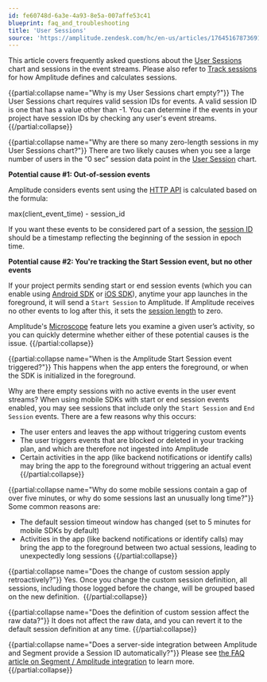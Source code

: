 ```yaml
---
id: fe60748d-6a3e-4a93-8e5a-007affe53c41
blueprint: faq_and_troubleshooting
title: 'User Sessions'
source: 'https://amplitude.zendesk.com/hc/en-us/articles/17645167873691'
---
```

This article covers frequently asked questions about the [User Sessions](/docs/analytics/charts/user-sessions/user-sessions-track-engagement-frequency) chart and sessions in the event streams. Please also refer to [Track sessions](/docs/data/sources/instrument-track-sessions) for how Amplitude defines and calculates sessions.


{{partial:collapse name="Why is my User Sessions chart empty?"}}
The User Sessions chart requires valid session IDs for events. A valid session ID is one that has a value other than -1. You can determine if the events in your project have session IDs by checking any user's event streams. 
{{/partial:collapse}}


{{partial:collapse name="Why are there so many zero-length sessions in my User Sessions chart?"}}
There are two likely causes when you see a large number of users in the “0 sec” session data point in the [User Session](/docs/analytics/charts/user-sessions/user-sessions-track-engagement-frequency) chart.

**Potential cause #1: Out-of-session events**

Amplitude considers events sent using the [HTTP API](/docs/data/sources/instrument-track-sessions) is calculated based on the formula:

max(client_event_time) - session_id

If you want these events to be considered part of a session, the [session ID](/docs/data/sources/instrument-track-sessions) should be a timestamp reflecting the beginning of the session in epoch time.

**Potential cause #2: You're tracking the Start Session event, but no other events**

If your project permits sending start or end session events (which you can enable using [Android SDK](https://help.amplitude.com/hc/en-us/articles/115002935588-Android-SDK-Installation#tracking-sessions) or [iOS SDK](https://help.amplitude.com/hc/en-us/articles/115002278527-iOS-SDK-Installation#tracking-sessions)), anytime your app launches in the foreground, it will send a `Start
 Session` to Amplitude. If Amplitude receives no other events to log after this, it sets the [session length](/docs/data/sources/instrument-track-sessions) to zero.

Amplitude's [Microscope](/docs/analytics/microscope) feature lets you examine a given user’s activity, so you can quickly determine whether either of these potential causes is the issue.
{{/partial:collapse}}


{{partial:collapse name="When is the Amplitude Start Session event triggered?"}}
This happens when the app enters the foreground, or when the SDK is initialized in the foreground.

Why are there empty sessions with no active events in the user event streams?
When using mobile SDKs with start or end session events enabled, you may see sessions that include only the `Start Session` and `End Session` events. There are a few reasons why this occurs: 

* The user enters and leaves the app without triggering custom events
* The user triggers events that are blocked or deleted in your tracking plan, and which are therefore not ingested into Amplitude
* Certain activities in the app (like backend notifications or identify calls) may bring the app to the foreground without triggering an actual event
{{/partial:collapse}}


{{partial:collapse name="Why do some mobile sessions contain a gap of over five minutes, or why do some sessions last an unusually long time?"}}
Some common reasons are: 

* The default session timeout window has changed (set to 5 minutes for mobile SDKs by default)
* Activities in the app (like backend notifications or identify calls) may bring the app to the foreground between two actual sessions, leading to unexpectedly long sessions
{{/partial:collapse}}


{{partial:collapse name="Does the change of custom session apply retroactively?"}}
Yes. Once you change the custom session definition, all sessions, including those logged before the change, will be grouped based on the new definition. 
{{/partial:collapse}}


{{partial:collapse name="Does the definition of custom session affect the raw data?"}}
It does not affect the raw data, and you can revert it to the default session definition at any time.
{{/partial:collapse}}

{{partial:collapse name="Does a server-side integration between Amplitude and Segment provide a Session ID automatically?"}}
Please see [the FAQ article on Segment / Amplitude integration](/docs/faq/segment-amplitude-integration) to learn more.
{{/partial:collapse}}

